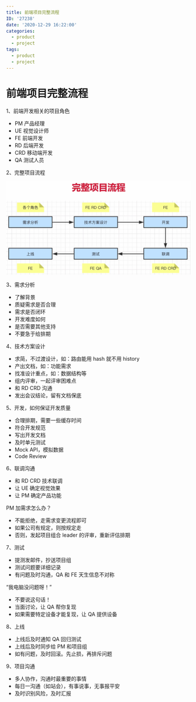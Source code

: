 ```yaml
---
title: 前端项目完整流程
ID: '27238'
date: '2020-12-29 16:22:00'
categories:
  - product
  - project
tags:
  - product
  - project
---
```


# 前端项目完整流程

1、前端开发相关的项目角色

- PM 产品经理
- UE 视觉设计师
- FE 前端开发
- RD 后端开发
- CRD 移动端开发
- QA 测试人员

2、完整项目流程

![](./images/1611026573.png)

3、需求分析

- 了解背景
- 质疑需求是否合理
- 需求是否闭环
- 开发难度如何
- 是否需要其他支持
- 不要急于给排期

4、技术方案设计

- 求简，不过渡设计，如：路由能用 hash 就不用 history
- 产出文档，如：功能需求
- 找准设计重点，如：数据结构等
- 组内评审，一起评审困难点
- 和 RD CRD 沟通
- 发出会议结论，留有文档保底

5、开发，如何保证开发质量

- 合理排期，需要一些缓存时间
- 符合开发规范
- 写出开发文档
- 及时单元测试
- Mock API，模拟数据
- Code Review

6、联调沟通

- 和 RD CRD 技术联调
- 让 UE 确定视觉效果
- 让 PM 确定产品功能

PM 加需求怎么办？

- 不能拒绝，走需求变更流程即可
- 如果公司有规定，则按规定走
- 否则，发起项目组合 leader 的评审，重新评估排期

7、测试

- 提测发邮件，抄送项目组
- 测试问题要详细记录
- 有问题及时沟通，QA 和 FE 天生信息不对称

“我电脑没问题呀！”

- 不要说这句话！
- 当面讨论，让 QA 帮你复现
- 如果需要特定设备才能复现，让 QA 提供设备

8、上线

- 上线后及时通知 QA 回归测试
- 上线后及时同步给 PM 和项目组
- 如有问题，及时回滚。先止损，再排斥问题

9、项目沟通

- 多人协作，沟通时最重要的事情
- 每日一沟通（如站会），有事说事，无事报平安
- 及时识别风险，及时汇报
 
 
 
 
 
 
